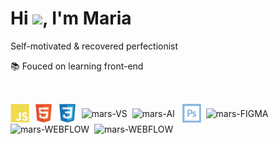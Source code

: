 

<h1>Hi <img src="https://raw.githubusercontent.com/MartinHeinz/MartinHeinz/master/wave.gif" width="30px">, I'm Maria</h1>

Self-motivated & recovered perfectionist


📚   Fouced on learning front-end




<H2></h2>
</p>
<div style="display: inline_block"><br>
  <img align="center" alt="mars-Js" height="30" width="30" src="https://raw.githubusercontent.com/devicons/devicon/master/icons/javascript/javascript-plain.svg">&nbsp;
  <img align="center" alt="mars-HTML" height="30" width="30" src="https://raw.githubusercontent.com/devicons/devicon/master/icons/html5/html5-original.svg">&nbsp;
  <img align="center" alt="mars-CSS" height="30" width="30" src="https://raw.githubusercontent.com/devicons/devicon/master/icons/css3/css3-original.svg">&nbsp;
  <img align="center" alt="mars-VS" height="30" width="30" src="https://upload.wikimedia.org/wikipedia/commons/thumb/9/9a/Visual_Studio_Code_1.35_icon.svg/1024px-Visual_Studio_Code_1.35_icon.svg.png">&nbsp;
  <img align="center" alt="mars-AI" height="30" width="30" src="https://www.vectorlogo.zone/logos/adobe_illustrator/adobe_illustrator-icon.svg">&nbsp;&nbsp;
  <img align="center" alt="mars-AP" height="30" width="30" src="https://raw.githubusercontent.com/devicons/devicon/master/icons/photoshop/photoshop-line.svg">&nbsp;
  <img align="center" alt="mars-FIGMA" height="30" width="30" src="https://www.vectorlogo.zone/logos/figma/figma-icon.svg">&nbsp;
  <img align="center" alt="mars-WEBFLOW" height="30" width="30" src="https://www.vectorlogo.zone/logos/webflow/webflow-icon.svg">&nbsp;
   <img align="center" alt="mars-WEBFLOW" height="30" width="30" src="https://upload.wikimedia.org/wikipedia/commons/b/b2/Bootstrap_logo.svg">
  
 
 
  
